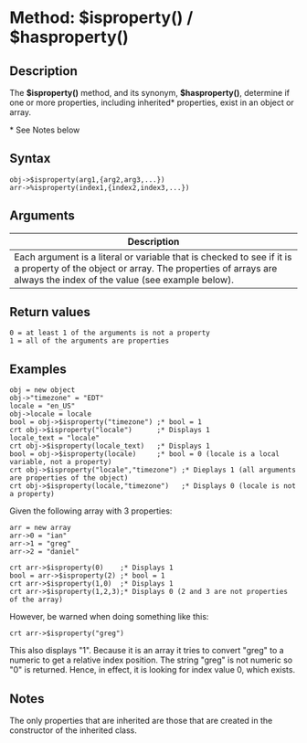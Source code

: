 # Method: $isproperty() / $hasproperty()

<PageHeader />

## Description

The **$isproperty()** method, and its synonym, **\$hasproperty()**, determine if one or more properties, including inherited\* properties, exist in an object or array.

\* See Notes below

## Syntax

```
obj->$isproperty(arg1,{arg2,arg3,...})
arr->%isproperty(index1,{index2,index3,...})
```

## Arguments

| Description |
| --- |
| Each argument is a literal or variable that is checked to see if it is a property of the object or array. The properties of arrays are always the index of the value (see example below). |

## Return values

```
0 = at least 1 of the arguments is not a property
1 = all of the arguments are properties
```

## Examples

```
obj = new object
obj->"timezone" = "EDT"
locale = "en_US"
obj->locale = locale
bool = obj->$isproperty("timezone") ;* bool = 1
crt obj->$isproperty("locale")      ;* Displays 1
locale_text = "locale"
crt obj->$isproperty(locale_text)   ;* Displays 1
bool = obj->$isproperty(locale)     ;* bool = 0 (locale is a local variable, not a property)
crt obj->$isproperty("locale","timezone") ;* Dieplays 1 (all arguments are properties of the object)
crt obj->$isproperty(locale,"timezone")   ;* Displays 0 (locale is not a property)
```

Given the following array with 3 properties:

```
arr = new array
arr->0 = "ian"
arr->1 = "greg"
arr->2 = "daniel"
```

```
crt arr->$isproperty(0)    ;* Displays 1
bool = arr->$isproperty(2) ;* bool = 1
crt arr->$isproperty(1,0)  ;* Displays 1
crt arr->$isproperty(1,2,3);* Displays 0 (2 and 3 are not properties of the array)
```

However, be warned when doing something like this:

```
crt arr->$isproperty("greg")
```

This also displays "1". Because it is an array it tries to convert "greg" to a numeric to get a relative index position. The string "greg" is not numeric so "0" is returned. Hence, in effect, it is looking for index value 0, which exists.

## Notes

The only properties that are inherited are those that are created in the constructor of the inherited class.
